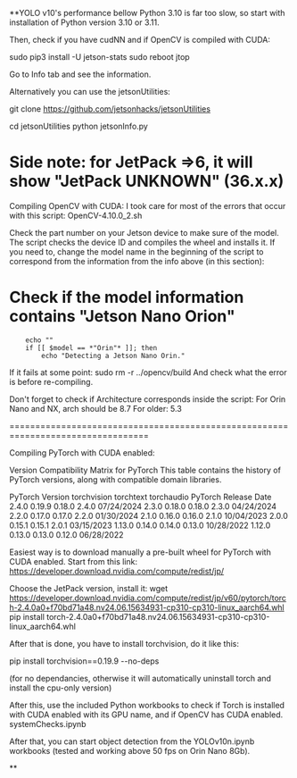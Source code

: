 **YOLO v10's performance bellow Python 3.10 is far too slow, so start with installation of Python version 3.10 or 3.11.

Then, check if you have cudNN and if OpenCV is compiled with CUDA:

sudo pip3 install -U jetson-stats
sudo reboot
jtop 

Go to Info tab and see the information.

Alternatively you can use the jetsonUtilities:

git clone https://github.com/jetsonhacks/jetsonUtilities

cd jetsonUtilities
python jetsonInfo.py

Side note: for JetPack =>6, it will show "JetPack UNKNOWN" (36.x.x)
=================================================================================

Compiling OpenCV with CUDA:
I took care for most of the errors that occur with this script:
OpenCV-4.10.0_2.sh

Check the part number on your Jetson device to make sure of the model. 
The script checks the device ID and compiles the wheel and installs it.
If you need to, change the model name in the beginning of the script to correspond from the information from the info above (in this section):

# Check if the model information contains "Jetson Nano Orion"
        echo ""
        if [[ $model == *"Orin"* ]]; then
            echo "Detecting a Jetson Nano Orin."

If it fails at some point: sudo rm -r ../opencv/build
And check what the error is before re-compiling.

Don't forget to check if Architecture corresponds inside the script:
For Orin Nano and NX, arch should be 8.7
For older: 5.3

=================================================================================

Compiling PyTorch with CUDA enabled:

Version Compatibility Matrix for PyTorch
This table contains the history of PyTorch versions, along with compatible domain libraries.

PyTorch Version	torchvision	torchtext	torchaudio	PyTorch Release Date
2.4.0	        0.19.9	    0.18.0	    2.4.0	    07/24/2024
2.3.0	        0.18.0	    0.18.0	    2.3.0	    04/24/2024
2.2.0	        0.17.0	    0.17.0	    2.2.0	    01/30/2024
2.1.0	        0.16.0	    0.16.0	    2.1.0	    10/04/2023
2.0.0	        0.15.1	    0.15.1	    2.0.1	    03/15/2023
1.13.0	        0.14.0	    0.14.0	    0.13.0	    10/28/2022
1.12.0	        0.13.0	    0.13.0	    0.12.0	    06/28/2022

Easiest way is to download manually a pre-built wheel for PyTorch with CUDA enabled.
Start from this link:
https://developer.download.nvidia.com/compute/redist/jp/

Choose the JetPack version, install it:
wget https://developer.download.nvidia.com/compute/redist/jp/v60/pytorch/torch-2.4.0a0+f70bd71a48.nv24.06.15634931-cp310-cp310-linux_aarch64.whl
pip install torch-2.4.0a0+f70bd71a48.nv24.06.15634931-cp310-cp310-linux_aarch64.whl

After that is done, you have to install torchvision, do it like this:

pip install torchvision==0.19.9 --no-deps

(for no dependancies, otherwise it will automatically uninstall torch and install the cpu-only version)

After this, use the included Python workbooks to check if Torch is installed with CUDA enabled with its GPU name, and if OpenCV has CUDA enabled.
systemChecks.ipynb

After that, you can start object detection from the YOLOv10n.ipynb workbooks (tested and working above 50 fps on Orin Nano 8Gb).




**
